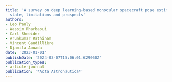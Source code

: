 ```yaml
---
title: 'A survey on deep learning-based monocular spacecraft pose estimation: Current
  state, limitations and prospects'
authors:
- Leo Pauly
- Wassim Rharbaoui
- Carl Shneider
- Arunkumar Rathinam
- Vincent Gaudillière
- Djamila Aouada
date: '2023-01-01'
publishDate: '2024-03-07T15:06:01.629060Z'
publication_types:
- article-journal
publication: '*Acta Astronautica*'
---
```

